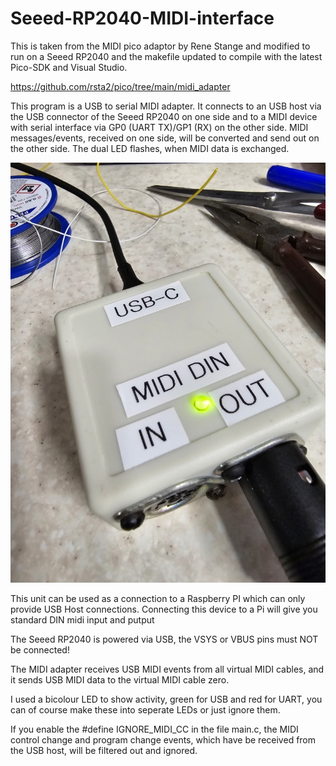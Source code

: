 # Seeed-RP2040-MIDI-interface

This is taken from the MIDI pico adaptor by Rene Stange and modified to run on a Seeed RP2040 and the makefile updated to compile with the latest Pico-SDK and Visual Studio.

https://github.com/rsta2/pico/tree/main/midi_adapter

This program is a USB to serial MIDI adapter. It connects to an USB host via the
USB connector of the Seeed RP2040 on one side and to a MIDI device with
serial interface via GP0 (UART TX)/GP1 (RX) on the other side. MIDI
messages/events, received on one side, will be converted and send out on the
other side. The dual LED flashes, when MIDI data is
exchanged.

![Synth](schematic/synth.jpg)

This unit can be used as a connection to a Raspberry PI which can only provide USB Host connections. 
Connecting this device to a Pi will give you standard DIN midi input and putput

The Seeed RP2040 is powered via USB, the VSYS or VBUS pins must NOT be
connected!

The MIDI adapter receives USB MIDI events from all virtual MIDI cables, and it
sends USB MIDI data to the virtual MIDI cable zero.

I used a bicolour LED to show activity, green for USB and red for UART, you can of course make these into seperate LEDs or just ignore them.

If you enable the #define IGNORE_MIDI_CC in the file main.c, the MIDI control
change and program change events, which have be received from the USB host, will
be filtered out and ignored.
